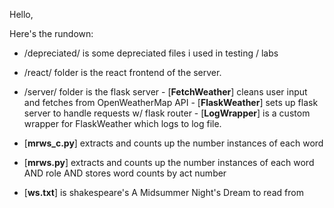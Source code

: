 Hello,

Here's the rundown:
- /depreciated/ is some depreciated files i used in testing / labs
- /react/  folder is the react frontend of the server.
- /server/ folder is the flask server
        - \[**FetchWeather**\] cleans user input and fetches from OpenWeatherMap API
        - \[**FlaskWeather**\] sets up flask server to handle requests w/ flask router
        - \[**LogWrapper**\] is a custom wrapper for FlaskWeather which logs to log file. 

- \[**mrws_c.py**\] extracts and counts up the number instances of each word 
- \[**mrws.py**\]   extracts and counts up the number instances of each word AND role AND stores word counts by act number
- \[**ws.txt**\] is shakespeare's A Midsummer Night's Dream to read from